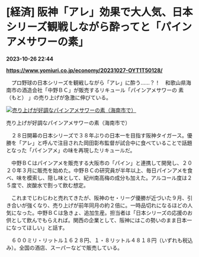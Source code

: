 # [経済] 阪神「アレ」効果で大人気、日本シリーズ観戦しながら酔ってと「パインアメサワーの素」

**2023-10-26 22:44**

**https://www.yomiuri.co.jp/economy/20231027-OYT1T50128/**

　プロ野球の日本シリーズを観戦しながら「アレ」に酔う……？！　和歌山県海南市の酒造会社「中野ＢＣ」が販売するリキュール「パインアメサワーの 素（もと） 」の売り上げが急激に伸びている。

[![売り上げが好調なパインアメサワーの素（海南市で）](https://www.yomiuri.co.jp/media/2023/10/20231027-OYT1I50035-1.jpg)](https://www.yomiuri.co.jp/pluralphoto/20231027-OYT1I50035/)

売り上げが好調なパインアメサワーの素（海南市で）

　２８日開幕の日本シリーズで３８年ぶりの日本一を目指す阪神タイガース。優勝を「アレ」と呼んで注目された岡田彰布監督が試合中に食べていることで話題となった「パインアメ」の味を再現したリキュールだ。

　中野ＢＣはパインアメを販売する大阪市の「パイン」と連携して開発し、２０２０年３月に販売を始めた。中野ＢＣの研究員が半年以上、毎日パインアメを食べ、味を模索し、隠し味として、紀州南高梅の成分も加えた。アルコール度は２５度で、炭酸水で割って飲む想定。

　これまでじわじわと売れてきたが、阪神のセ・リーグ優勝が近づいた９月、引き合いが強くなり、売り上げが前年同月の約２倍に。一時品切れになるほどの人気になった。中野ＢＣは急きょ、追加生産。担当者は「日本シリーズの応援のお供として飲んでもらえれば。関西の企業として、阪神にはこの勢いのまま日本一になってほしい」と話す。

　６００ミリ・リットル１６２８円、１・８リットル４８１８円（いずれも税込み）。全国の酒店、スーパーなどで販売している。